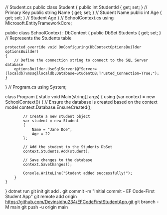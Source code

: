 // Student.cs
public class Student
{
    public int StudentId { get; set; }  // Primary Key
    public string Name { get; set; }    // Student Name
    public int Age { get; set; }        // Student Age
}
// SchoolContext.cs
using Microsoft.EntityFrameworkCore;

public class SchoolContext : DbContext
{
    public DbSet<Student> Students { get; set; }  // Represents the Students table

    protected override void OnConfiguring(DbContextOptionsBuilder optionsBuilder)
    {
        // Define the connection string to connect to the SQL Server database
        optionsBuilder.UseSqlServer(@"Server=(localdb)\mssqllocaldb;Database=StudentDB;Trusted_Connection=True;");
    }
}
// Program.cs
using System;

class Program
{
    static void Main(string[] args)
    {
        using (var context = new SchoolContext())
        {
            // Ensure the database is created based on the context model
            context.Database.EnsureCreated();

            // Create a new student object
            var student = new Student
            {
                Name = "Jane Doe",
                Age = 22
            };

            // Add the student to the Students DbSet
            context.Students.Add(student);

            // Save changes to the database
            context.SaveChanges();

            Console.WriteLine("Student added successfully!");
        }
    }
}
dotnet run
git init
git add .
git commit -m "Initial commit - EF Code-First Student App"
git remote add origin https://github.com/Devinsidhu234/EFCodeFirstStudentApp.git
git branch -M main
git push -u origin main

